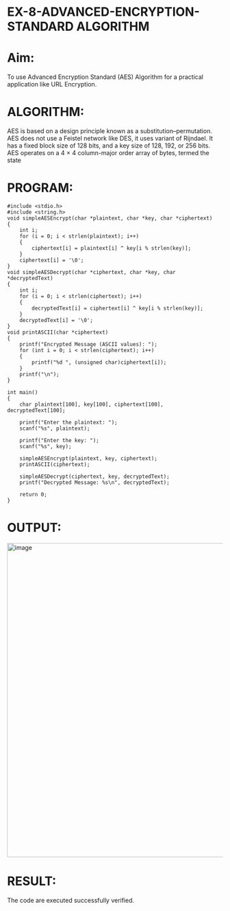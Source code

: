 # EX-8-ADVANCED-ENCRYPTION-STANDARD ALGORITHM
# Aim:
To use Advanced Encryption Standard (AES) Algorithm for a practical application like URL Encryption.

# ALGORITHM:
AES is based on a design principle known as a substitution–permutation.
AES does not use a Feistel network like DES, it uses variant of Rijndael.
It has a fixed block size of 128 bits, and a key size of 128, 192, or 256 bits.
AES operates on a 4 × 4 column-major order array of bytes, termed the state
# PROGRAM:
```
#include <stdio.h>
#include <string.h>
void simpleAESEncrypt(char *plaintext, char *key, char *ciphertext)
{
    int i;
    for (i = 0; i < strlen(plaintext); i++)
    {
        ciphertext[i] = plaintext[i] ^ key[i % strlen(key)];
    }
    ciphertext[i] = '\0'; 
}
void simpleAESDecrypt(char *ciphertext, char *key, char *decryptedText)
{
    int i;
    for (i = 0; i < strlen(ciphertext); i++)
    {
        decryptedText[i] = ciphertext[i] ^ key[i % strlen(key)];
    }
    decryptedText[i] = '\0'; 
}
void printASCII(char *ciphertext)
{
    printf("Encrypted Message (ASCII values): ");
    for (int i = 0; i < strlen(ciphertext); i++)
    {
        printf("%d ", (unsigned char)ciphertext[i]);
    }
    printf("\n");
}

int main()
{
    char plaintext[100], key[100], ciphertext[100], decryptedText[100];

    printf("Enter the plaintext: ");
    scanf("%s", plaintext);

    printf("Enter the key: ");
    scanf("%s", key);

    simpleAESEncrypt(plaintext, key, ciphertext);
    printASCII(ciphertext);

    simpleAESDecrypt(ciphertext, key, decryptedText);
    printf("Decrypted Message: %s\n", decryptedText);

    return 0;
}
```

# OUTPUT:

<img width="1917" height="732" alt="image" src="https://github.com/user-attachments/assets/04c66f2c-58c5-4374-8e8c-dcd7b3c00e38" />

# RESULT:

The code are executed successfully verified.
